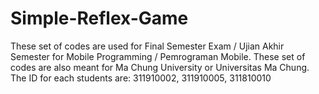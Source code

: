 # Simple-Reflex-Game
These set of codes are used for Final Semester Exam / Ujian Akhir Semester for Mobile Programming / Pemrograman Mobile.
These set of codes are also meant for Ma Chung University or Universitas Ma Chung.
The ID for each students are:
311910002,
311910005,
311810010
